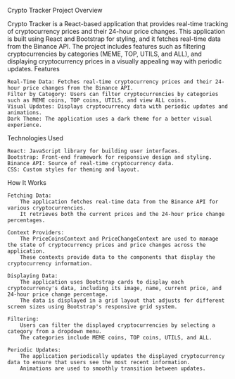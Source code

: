 Crypto Tracker
Project Overview

Crypto Tracker is a React-based application that provides real-time tracking of cryptocurrency prices and their 24-hour price changes. This application is built using React and Bootstrap for styling, and it fetches real-time data from the Binance API. The project includes features such as filtering cryptocurrencies by categories (MEME, TOP, UTILS, and ALL), and displaying cryptocurrency prices in a visually appealing way with periodic updates.
Features

    Real-Time Data: Fetches real-time cryptocurrency prices and their 24-hour price changes from the Binance API.
    Filter by Category: Users can filter cryptocurrencies by categories such as MEME coins, TOP coins, UTILS, and view ALL coins.
    Visual Updates: Displays cryptocurrency data with periodic updates and animations.
    Dark Theme: The application uses a dark theme for a better visual experience.

Technologies Used

    React: JavaScript library for building user interfaces.
    Bootstrap: Front-end framework for responsive design and styling.
    Binance API: Source of real-time cryptocurrency data.
    CSS: Custom styles for theming and layout.

How It Works

    Fetching Data:
        The application fetches real-time data from the Binance API for various cryptocurrencies.
        It retrieves both the current prices and the 24-hour price change percentages.

    Context Providers:
        The PriceCoinsContext and PriceChangeContext are used to manage the state of cryptocurrency prices and price changes across the application.
        These contexts provide data to the components that display the cryptocurrency information.

    Displaying Data:
        The application uses Bootstrap cards to display each cryptocurrency's data, including its image, name, current price, and 24-hour price change percentage.
        The data is displayed in a grid layout that adjusts for different screen sizes using Bootstrap's responsive grid system.

    Filtering:
        Users can filter the displayed cryptocurrencies by selecting a category from a dropdown menu.
        The categories include MEME coins, TOP coins, UTILS, and ALL.

    Periodic Updates:
        The application periodically updates the displayed cryptocurrency data to ensure that users see the most recent information.
        Animations are used to smoothly transition between updates.